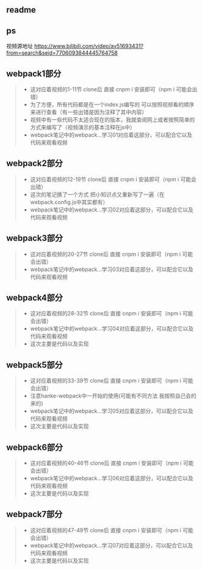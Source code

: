 ## readme

## ps

视频源地址 [<https://www.bilibili.com/video/av51693431?from=search&seid=7706093844445764758>]()

## webpack1部分

> + 这对应着视频的1-11节 clone后 直接 cnpm i 安装即可（npm i 可能会出错）
> + 为了方便，所有代码都是在一个index.js编写的 可以按照视频看的顺序来进行查看（有一些出错是因为注释了其中内容）
> + 视频中有一些代码不太适合现在的版本，我就查阅网上或者按照简单的方式来编写了（视频演示的基本注释在js中）
> + webpack笔记中的webpack...学习01对应着这部分，可以配合它以及代码来观看视频

## webpack2部分

> + 这对应着视频的12-19节 clone后 直接 cnpm i 安装即可（npm i 可能会出错）
> + 这次的笔记换了一个方式  把小知识点又重新写了一遍（在webpack.config.js中其实都有）
> + webpack笔记中的webpack...学习02对应着这部分，可以配合它以及代码来观看视频

## webpack3部分

> - 这对应着视频的20-27节 clone后 直接 cnpm i 安装即可（npm i 可能会出错）
> - webpack笔记中的webpack...学习03对应着这部分，可以配合它以及代码来观看视频

## webpack4部分

> - 这对应着视频的28-32节 clone后 直接 cnpm i 安装即可（npm i 可能会出错）
> - webpack笔记中的webpack...学习04对应着这部分，可以配合它以及代码来观看视频
> - 这次主要是代码以及实现

## webpack5部分

> - 这对应着视频的33-39节 clone后 直接 cnpm i 安装即可（npm i 可能会出错）
> - 注意hanke-webpack中一开始的使用(可能有不同方法 我按照自己会的来的)
> - webpack笔记中的webpack...学习05对应着这部分，可以配合它以及代码来观看视频
> - 这次主要是代码以及实现

## webpack6部分

> - 这对应着视频的40-46节 clone后 直接 cnpm i 安装即可（npm i 可能会出错）
> - webpack笔记中的webpack...学习06对应着这部分，可以配合它以及代码来观看视频
> - 这次主要是代码以及实现

## webpack7部分
> - 这对应着视频的47-49节 clone后 直接 cnpm i 安装即可（npm i 可能会出错）
> - webpack笔记中的webpack...学习07对应着这部分，可以配合它以及代码来观看视频
> - 这次主要是代码以及实现 

